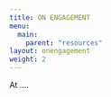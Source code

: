 ```yaml
---
title: ON ENGAGEMENT
menu:
  main:
    parent: "resources"
layout: onengagement
weight: 2
---
```


At ....
